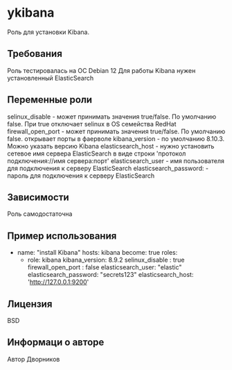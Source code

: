 ykibana
=========

Роль для установки Kibana.

Требования
------------

Роль тестировалась на ОС Debian 12
Для работы Kibana нужен установленный ElasticSearch

Переменные роли
--------------

selinux_disable - может принимать значения true/false. По умолчанию false. При true отключает selinux в OS семейства RedHat
firewall_open_port - может принимать значения true/false. По умолчанию false.  открывает порты в фаерволе
kibana_version - по умолчанию 8.10.3. Можно указать версию Kibana
elasticsearch_host - нужно установить сетевое имя сервера ElasticSearch в виде строки 'протокол подключения://имя сервера:порт'
elasticsearch_user - имя пользователя для подключения к серверу ElasticSearch
elasticsearch_password: - пароль для подключения к серверу ElasticSearch

Зависимости
------------

Роль самодостаточна

Пример использования
----------------

- name: "install Kibana"
  hosts: kibana
  become: true
  roles:
    - role: kibana
      kibana_version: 8.9.2
      selinux_disable : true
      firewall_open_port : false
      elasticsearch_user: "elastic"
      elasticsearch_password: "secrets123"
      elasticsearch_host: 'http://127.0.0.1:9200'

Лицензия
-------

BSD

Информаци о авторе
------------------

Автор Дворников